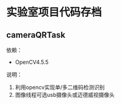 # 实验室项目代码存档

## cameraQRTask
依赖：

- OpenCV4.5.5

说明：

1. 利用opencv实现单/多二维码检测识别
2. 图像线程可选usb摄像头或迈德威视摄像头